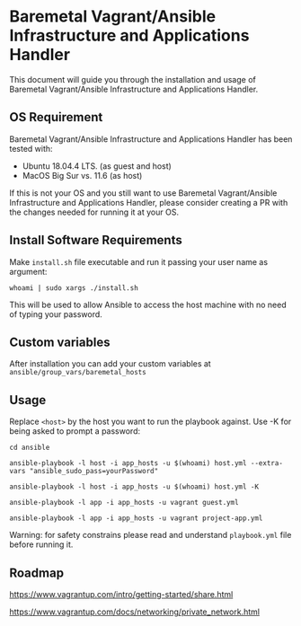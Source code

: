 # Baremetal Vagrant/Ansible Infrastructure and Applications Handler

This document will guide you through the installation and usage of Baremetal Vagrant/Ansible Infrastructure and Applications Handler. 


## OS Requirement

Baremetal Vagrant/Ansible Infrastructure and Applications Handler has been tested with:
*  Ubuntu 18.04.4 LTS. (as guest and host)
*  MacOS Big Sur vs. 11.6 (as host)

If this is not your OS and you still want to use Baremetal Vagrant/Ansible Infrastructure and Applications Handler, please consider creating a PR with the changes needed for running it at your OS.

## Install Software Requirements

Make `install.sh` file executable and run it passing your user name as argument:

`whoami | sudo xargs ./install.sh`

This will be used to allow Ansible to access the host machine with no need of typing your password. 

## Custom variables

After installation you can add your custom variables at `ansible/group_vars/baremetal_hosts`

## Usage

Replace `<host>` by the host you want to run the playbook against. Use -K for being asked to prompt a password:

`cd ansible`

`ansible-playbook -l host -i app_hosts -u $(whoami) host.yml --extra-vars "ansible_sudo_pass=yourPassword"`

`ansible-playbook -l host -i app_hosts -u $(whoami) host.yml -K`

`ansible-playbook -l app -i app_hosts -u vagrant guest.yml`

`ansible-playbook -l app -i app_hosts -u vagrant project-app.yml`

Warning: for safety constrains please read and understand `playbook.yml` file before running it.

## Roadmap

https://www.vagrantup.com/intro/getting-started/share.html

https://www.vagrantup.com/docs/networking/private_network.html
